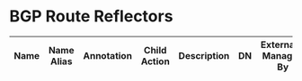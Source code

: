 # BGP Route Reflectors
| Name | Name Alias | Annotation | Child Action | Description | DN | Externally Managed By | ID | Local Owner | Last Modified | Monitoring Policy DN | POD ID | Status | UID | User Domain |
| ---- | ---------- | ---------- | ------------ | ----------- | -- | --------------------- | -- | ----------- | ------------- | -------------------- | ------ | ------ | --- | ----------- |